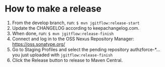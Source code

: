 # How to make a release

1. From the develop branch, run: `$ mvn jgitflow:release-start`
1. Update the CHANGELOG according to keepachangelog.com.
1. When done, run: `$ mvn jgitflow:release-finish`
1. Connect and log in to the OSS Nexus Repository Manager: https://oss.sonatype.org/
1. Go to Staging Profiles and select the pending repository authzforce-*... you just uploaded with `jgitflow:release-finish`
1. Click the Release button to release to Maven Central.
